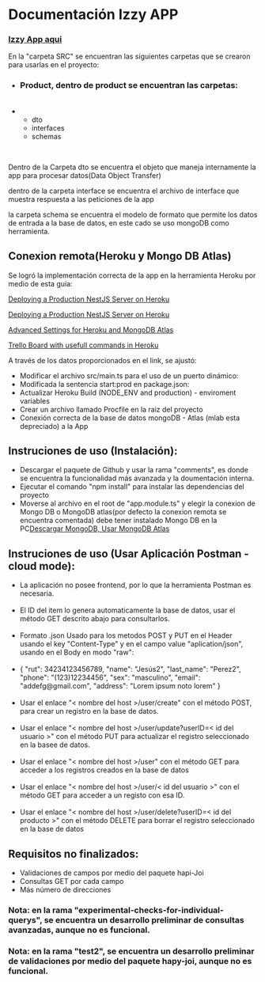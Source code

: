 
<h1>Documentación Izzy APP</h1>

<h3><a href="https://izzy-crud.herokuapp.com/" target="_blank">Izzy App aqui</a></h3>

En la "carpeta SRC" se encuentran las siguientes carpetas que se crearon para usarlas en el proyecto:

<ul>
  <li><h3>Product, dentro de product se encuentran las carpetas:</h3></li>
  <br>
  <li>
    <ul>
      <li>dto</li>
      <li>interfaces</li>
      <li>schemas</li>
    </ul>
  </li>
</ul>
<br>
<p>Dentro de la Carpeta dto se encuentra el objeto que maneja internamente la app para procesar datos(Data Object Transfer)</p>

<p>dentro de la carpeta interface se encuentra el archivo de interface que muestra respuesta  a las peticiones de la app</p>

<p>la carpeta schema se encuentra el modelo de formato que permite los datos de entrada a la base de datos, en este cado se uso mongoDB como  herramienta.</p>

<h2>Conexion remota(Heroku y Mongo DB Atlas)</h2>

<p>Se logró la implementación correcta de la app en la herramienta Heroku por medio de esta guía:</p>

<p><a href="https://www.joshmorony.com/deploying-a-production-nestjs-server-on-heroku/" target="_blank">Deploying a Production NestJS Server on Heroku</a></p>
<p><a href="https://coursework.vschool.io/deploying-mern-with-heroku/" target="_blank">Deploying a Production NestJS Server on Heroku</a></p>
<p><a href="https://coursework.vschool.io/deploying-mern-with-heroku/" target="_blank">Advanced Settings for Heroku and MongoDB Atlas</a></p>
<p><a href="https://trello.com/b/bB3Gnx5W/git-github-heroku" target="_blank">Trello Board with usefull commands in Heroku</a></p>

<p>A través de los datos proporcionados en el link, se ajustó:</p>

<ul>
  <li>Modificar el archivo src/main.ts para el uso de un puerto dinámico:</li>
  <li>Modificada la sentencia start:prod  en package.json:</li>
  <li>Actualizar Heroku Build (NODE_ENV and production) - enviroment variables</li>
  <li>Crear un archivo llamado Procfile en la raiz del proyecto</li>
  <li>Conexión correcta de la base de datos mongoDB - Atlas (mlab esta depreciado) a la App </li>
</ul>

<h2>Instruciones de uso (Instalación):</h2>

<ul>
  <li>Descargar el paquete de Github y usar la rama "comments", es donde se encuentra la funcionalidad más avanzada y la doumentación interna.</li>
  <li>Ejecutar el comando "npm install" para instalar las dependencias del proyecto</li>
  <li>Moverse al archivo en el root de "app.module.ts" y elegir la conexion de Mongo DB o MongoDB atlas(por defecto la conexion remota se encuentra comentada) debe tener instalado Mongo DB en la PC<a href="https://www.mongodb.com/download-center/enterprise" target="_blank">Descargar MongoDB, </a><a href="https://www.mongodb.com/cloud/atlas" target="_blank">Usar MongoDB Atlas</a></li>
</ul>

<h2>Instruciones de uso (Usar Aplicación Postman - cloud mode):</h2>

<ul>
  <li>La aplicación no posee frontend, por lo que la herramienta Postman es necesaria.</li>
  <br>
  <li>El ID del item lo genera automaticamente la base de datos, usar el método GET descrito abajo para consultarlos.</li>
  <br>
  <li>Formato .json Usado para los metodos POST y PUT en el Header usando el key "Content-Type" y en el campo value "aplication/json", usando en el Body en modo "raw":</li>
  <br>
  <li>
  {
  "rut": 34234123456789,
  "name": "Jesús2",
  "last_name": "Perez2",
  "phone": "(123)12234456",
  "sex": "masculino",
  "email": "addefg@gmail.com",
  "address": "Lorem ipsum noto lorem"
  }
  </li>
  <br>
  <li>Usar el enlace "< nombre del host >/user/create" con el método POST, para crear un registro en la base de datos.</li>
  <br>
  <li>Usar el enlace "< nombre del host >/user/update?userID=< id del usuario >" con el método PUT para actualizar el registro seleccionado en la basee de datos.</li>
  <br>
  <li>Usar el enlace "< nombre del host >/user" con el método GET para acceder a los registros creados en la base de datos</li>
  <br>
  <li>Usar el enlace "< nombre del host >/user/< id del usuario >" con el método GET para acceder a un registo con esa ID.</li>
  <br>
  <li>Usar el enlace "< nombre del host >/user/delete?userID=< id del producto >" con el método DELETE para borrar el registro seleccionado en la base de datos</li>  
</ul>

<h2>Requisitos no finalizados:</h2>

<ul>
  <li>Validaciones de campos por medio del paquete hapi-Joi</li>
  <li>Consultas GET por cada campo</li>
  <li>Más número de direcciones</li>
</ul>

<h3>Nota: en la rama "experimental-checks-for-individual-querys", se encuentra un desarrollo preliminar de consultas avanzadas, aunque no es funcional.</h3>
<h3>Nota: en la rama "test2", se encuentra un desarrollo preliminar de  validaciones por medio del paquete hapy-joi, aunque no es funcional.</h3>

